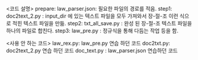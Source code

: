 <코드 설명>
prepare: law_parser.json: 필요한 파일의 경로를 적음.
step1: doc2text_2.py : input_dir 에 있는 텍스트 파일을 모두 가져와서 장-절-조 이런 식으로 적힌 텍스트 파일을 만듦.
step2: txt_all_save.py : 완성 된 장-절-조 텍스트 파일을 하나의 파일로 합친다. 
step3: law_pre.py : 정규식을 통해 다듬는 작업 등을 함. 



<사용 안 하는 코드>
law_rex.py: law_pre.py 연습 하던 코드
doc2txt.py: doc2text_2.py 연습 하던 코드
doc_text.py : law_parser.json 연습하던 코드
